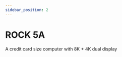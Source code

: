 ```yaml
---
sidebar_position: 2
---
```


# ROCK 5A

A credit card size computer with 8K + 4K dual display

<DocCardList />

